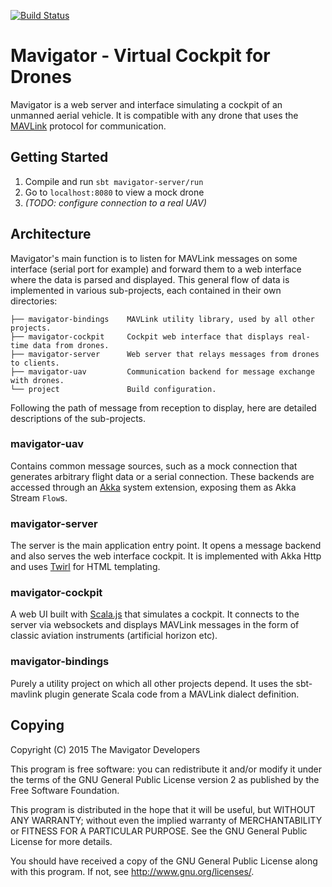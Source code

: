 [![Build Status](https://travis-ci.org/project-condor/mavigator.svg?branch=master)](https://travis-ci.org/project-condor/mavigator)

# Mavigator - Virtual Cockpit for Drones

Mavigator is a web server and interface simulating a cockpit of an unmanned aerial vehicle.
It is compatible with any drone that uses the [MAVLink](http://qgroundcontrol.org/mavlink/start) protocol for communication.

## Getting Started

1. Compile and run `sbt mavigator-server/run`
2. Go to `localhost:8080` to view a mock drone
3. *(TODO: configure connection to a real UAV)*

## Architecture
Mavigator's main function is to listen for MAVLink messages on some interface (serial port for example) and forward them to a web interface where the data is parsed and displayed. This general flow of data is implemented in various sub-projects, each contained in their own directories:

```
├── mavigator-bindings    MAVLink utility library, used by all other projects.
├── mavigator-cockpit     Cockpit web interface that displays real-time data from drones.
├── mavigator-server      Web server that relays messages from drones to clients.
├── mavigator-uav         Communication backend for message exchange with drones.
└── project               Build configuration.
```

Following the path of message from reception to display, here are detailed descriptions of the sub-projects.

### mavigator-uav
Contains common message sources, such as a mock connection that generates arbitrary flight data or a serial connection. These backends are accessed through an [Akka](https://akka.io) system extension, exposing them as Akka Stream `Flow`s.

### mavigator-server
The server is the main application entry point. It opens a message backend and also serves the web interface cockpit. It is implemented with Akka Http and uses [Twirl](https://github.com/playframework/twirl) for HTML templating.

### mavigator-cockpit
A web UI built with [Scala.js](https://www.scala-js.org/) that simulates a cockpit. It connects to the server via websockets and displays MAVLink messages in the form of classic aviation instruments (artificial horizon etc).

### mavigator-bindings
Purely a utility project on which all other projects depend. It uses the sbt-mavlink plugin generate Scala code from a MAVLink dialect definition.

## Copying
Copyright (C) 2015 The Mavigator Developers

This program is free software: you can redistribute it and/or modify
it under the terms of the GNU General Public License version 2 as
published by the Free Software Foundation.

This program is distributed in the hope that it will be useful,
but WITHOUT ANY WARRANTY; without even the implied warranty of
MERCHANTABILITY or FITNESS FOR A PARTICULAR PURPOSE. See the
GNU General Public License for more details.

You should have received a copy of the GNU General Public License
along with this program. If not, see <http://www.gnu.org/licenses/>.
